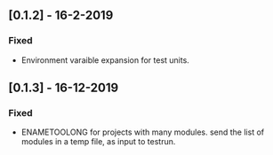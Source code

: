 
## [0.1.2] - 16-2-2019
### Fixed
 - Environment varaible expansion for test units.

## [0.1.3] - 16-12-2019
### Fixed
 - ENAMETOOLONG for projects with many modules. send the list of modules in a temp file,
   as input to testrun.